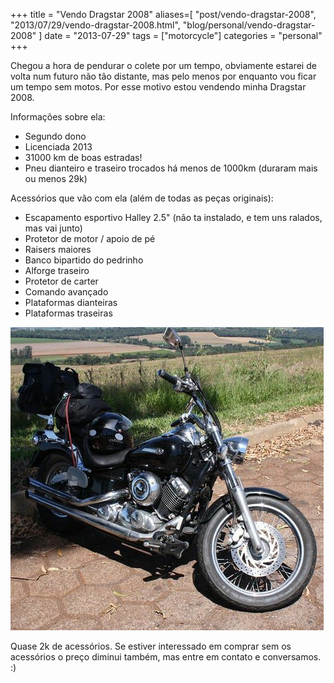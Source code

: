 +++
title = "Vendo Dragstar 2008"
aliases=[
  "post/vendo-dragstar-2008",
  "2013/07/29/vendo-dragstar-2008.html",
  "blog/personal/vendo-dragstar-2008"
]
date = "2013-07-29"
tags = ["motorcycle"]
categories = "personal"
+++

Chegou a hora de pendurar o colete por um tempo, obviamente estarei de
volta num futuro não tão distante, mas pelo menos por enquanto vou
ficar um tempo sem motos. Por esse motivo estou vendendo minha
Dragstar 2008.

Informações sobre ela:

* Segundo dono
* Licenciada 2013
* 31000 km de boas estradas!
* Pneu dianteiro e traseiro trocados há menos de 1000km (duraram mais ou menos 29k)

Acessórios que vão com ela (além de todas as peças originais):

* Escapamento esportivo Halley 2.5" (não ta instalado, e tem uns ralados, mas vai junto)
* Protetor de motor / apoio de pé
* Raisers maiores
* Banco bipartido do pedrinho
* Alforge traseiro
* Protetor de carter
* Comando avançado
* Plataformas dianteiras
* Plataformas traseiras

[![Foto da minha dragstar 2008](images/posts/dragstar.jpg "Dragstar 2008")](/images/posts/dragstar.jpg "")

Quase 2k de acessórios. Se estiver interessado em comprar sem os
acessórios o preço diminui também, mas entre em contato e
conversamos. :)
